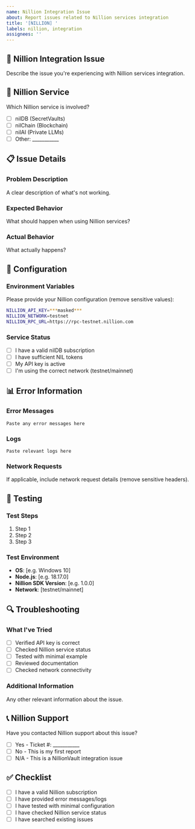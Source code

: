 ```yaml
---
name: Nillion Integration Issue
about: Report issues related to Nillion services integration
title: '[NILLION] '
labels: nillion, integration
assignees: ''
---
```


## 🔗 Nillion Integration Issue

Describe the issue you're experiencing with Nillion services integration.

## 🎯 Nillion Service

Which Nillion service is involved?
- [ ] nilDB (SecretVaults)
- [ ] nilChain (Blockchain)
- [ ] nilAI (Private LLMs)
- [ ] Other: ___________

## 📋 Issue Details

### Problem Description
A clear description of what's not working.

### Expected Behavior
What should happen when using Nillion services?

### Actual Behavior
What actually happens?

## 🔑 Configuration

### Environment Variables
Please provide your Nillion configuration (remove sensitive values):
```bash
NILLION_API_KEY=***masked***
NILLION_NETWORK=testnet
NILLION_RPC_URL=https://rpc-testnet.nillion.com
```

### Service Status
- [ ] I have a valid nilDB subscription
- [ ] I have sufficient NIL tokens
- [ ] My API key is active
- [ ] I'm using the correct network (testnet/mainnet)

## 📊 Error Information

### Error Messages
```
Paste any error messages here
```

### Logs
```
Paste relevant logs here
```

### Network Requests
If applicable, include network request details (remove sensitive headers).

## 🧪 Testing

### Test Steps
1. Step 1
2. Step 2
3. Step 3

### Test Environment
- **OS**: [e.g. Windows 10]
- **Node.js**: [e.g. 18.17.0]
- **Nillion SDK Version**: [e.g. 1.0.0]
- **Network**: [testnet/mainnet]

## 🔍 Troubleshooting

### What I've Tried
- [ ] Verified API key is correct
- [ ] Checked Nillion service status
- [ ] Tested with minimal example
- [ ] Reviewed documentation
- [ ] Checked network connectivity

### Additional Information
Any other relevant information about the issue.

## 📞 Nillion Support

Have you contacted Nillion support about this issue?
- [ ] Yes - Ticket #: ___________
- [ ] No - This is my first report
- [ ] N/A - This is a NillionVault integration issue

## ✅ Checklist

- [ ] I have a valid Nillion subscription
- [ ] I have provided error messages/logs
- [ ] I have tested with minimal configuration
- [ ] I have checked Nillion service status
- [ ] I have searched existing issues
